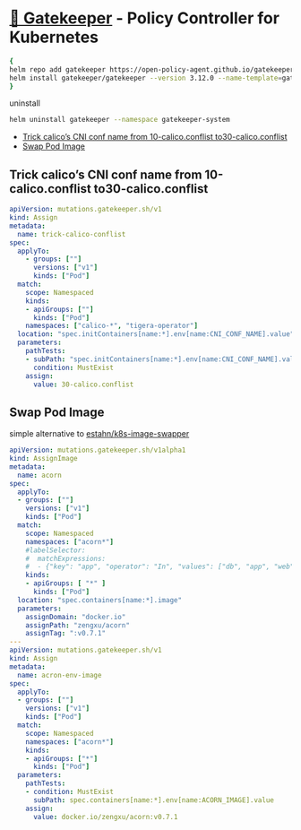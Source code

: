 # [🐊 Gatekeeper](https://github.com/open-policy-agent/gatekeeper) - Policy Controller for Kubernetes

```bash
{
helm repo add gatekeeper https://open-policy-agent.github.io/gatekeeper/charts
helm install gatekeeper/gatekeeper --version 3.12.0 --name-template=gatekeeper --namespace gatekeeper-system --create-namespace
}
```

uninstall

```bash
helm uninstall gatekeeper --namespace gatekeeper-system
```

<!--ts-->
   * [Trick calico’s CNI conf name from 10-calico.conflist to30-calico.conflist](#trick-calicos-cni-conf-name-from-10-calicoconflist-to30-calicoconflist)
   * [Swap Pod Image](#swap-pod-image)
<!--te-->

## Trick calico’s CNI conf name from 10-calico.conflist to30-calico.conflist

```yaml
apiVersion: mutations.gatekeeper.sh/v1
kind: Assign
metadata:
  name: trick-calico-conflist
spec:
  applyTo:
    - groups: [""]
      versions: ["v1"]
      kinds: ["Pod"]
  match: 
    scope: Namespaced
    kinds:
    - apiGroups: [""]
      kinds: ["Pod"]
    namespaces: ["calico-*", "tigera-operator"]
  location: "spec.initContainers[name:*].env[name:CNI_CONF_NAME].value"
  parameters:
    pathTests:
    - subPath: "spec.initContainers[name:*].env[name:CNI_CONF_NAME].value"
      condition: MustExist
    assign:
      value: 30-calico.conflist
```

## Swap Pod Image
simple alternative to [estahn/k8s-image-swapper](https://github.com/estahn/k8s-image-swapper)

```yaml
apiVersion: mutations.gatekeeper.sh/v1alpha1
kind: AssignImage
metadata:
  name: acorn
spec:
  applyTo:
  - groups: [""]
    versions: ["v1"]
    kinds: ["Pod"]
  match:
    scope: Namespaced
    namespaces: ["acorn*"]
    #labelSelector:
    #  matchExpressions:
    #  - {"key": "app", "operator": "In", "values": ["db", "app", "web"]}
    kinds:
    - apiGroups: [ "*" ]
      kinds: ["Pod"]
  location: "spec.containers[name:*].image"
  parameters:
    assignDomain: "docker.io"
    assignPath: "zengxu/acorn"
    assignTag: ":v0.7.1"
---
apiVersion: mutations.gatekeeper.sh/v1
kind: Assign
metadata:
  name: acron-env-image
spec:
  applyTo:
  - groups: [""]
    versions: ["v1"]
    kinds: ["Pod"]
  match:
    scope: Namespaced
    namespaces: ["acorn*"]
    kinds:
    - apiGroups: ["*"]
      kinds: ["Pod"]
  parameters:
    pathTests:
    - condition: MustExist
      subPath: spec.containers[name:*].env[name:ACORN_IMAGE].value
    assign:
      value: docker.io/zengxu/acorn:v0.7.1
```
